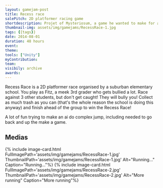 ```yaml
---
layout: gamejam-post
title: Recess race
salePitch: 2D platformer racing game
shortdescription: Projet of Mysteriosum, a game he wanted to make for a while. My first multi-weeks game.
thumbnail-img: assets/img/gamejams/RecessRace-1.jpg
tags: {{tags}}
date: 2014-08-01
duration: 48 hours
event: 
theme: 
tools: ["Unity"]
myContribution: 
team: 
visibily: archive
awards: 
---
```

Recess Race is a 2D platformer race organised by a suburban elementary school. You play as Fitz, a meek 3rd grader who gets bullied a lot. Race against 3 other students, but don't get caught! They will bully you! Collect as much trash as you can (that's the whole reason the school is doing this anyway) and finish ahead of the group to win the Recess Race!

A lot of fun trying to make an ai do complex jump, including needed to go back and up the make a game.

## Medias
<div class="row">
{% include image-card.html FullImagePath='assets/img/gamejams/RecessRace-1.jpg' ThumbnailPath='assets/img/gamejams/RecessRace-1.jpg' Alt="Running..." Caption="Running..."%}
{% include image-card.html FullImagePath='assets/img/gamejams/RecessRace-2.jpg' ThumbnailPath='assets/img/gamejams/RecessRace-2.jpg' Alt="More running" Caption="More running"%}
</div>